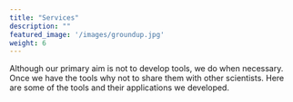 ```yaml
---
title: "Services"
description: ""
featured_image: '/images/groundup.jpg'
weight: 6
---
```


Although our primary aim is not to develop tools, we do when necessary. Once we have the tools why not to share them with other scientists. Here are some of the tools and their applications we developed.